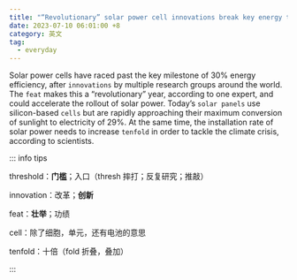 ```yaml
---
title: "“Revolutionary” solar power cell innovations break key energy threshold"
date: 2023-07-10 06:01:00 +8
category: 英文
tag:
  - everyday
---
```


Solar power cells have raced past the key milestone of 30% energy efficiency, after `innovations` by multiple research groups around the world. The `feat` makes this a “revolutionary” year, according to one expert, and could accelerate the rollout of solar power. Today’s `solar panels` use silicon-based `cells` but are rapidly approaching their maximum conversion of sunlight to electricity of 29%. At the same time, the installation rate of solar power needs to increase `tenfold` in order to tackle the climate crisis, according to scientists.

::: info tips

threshold：**门槛**；入口（thresh 摔打；反复研究；推敲）

innovation：改革；**创新**

feat：**壮举**；功绩

cell：除了细胞，单元，还有电池的意思

tenfold：十倍（fold 折叠，叠加）

:::
